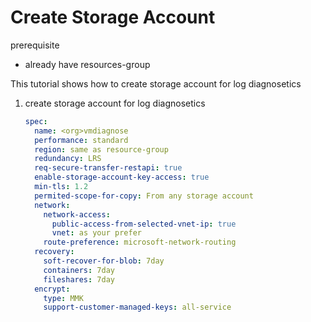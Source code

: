 # Create Storage Account

prerequisite

- already have resources-group

This tutorial shows how to create storage account for log diagnosetics

1. create storage account for log diagnosetics

   ```yaml
   spec:
     name: <org>vmdiagnose
     performance: standard
     region: same as resource-group
     redundancy: LRS
     req-secure-transfer-restapi: true
     enable-storage-account-key-access: true
     min-tls: 1.2
     permited-scope-for-copy: From any storage account
     network:
       network-access:
         public-access-from-selected-vnet-ip: true
         vnet: as your prefer
       route-preference: microsoft-network-routing
     recovery:
       soft-recover-for-blob: 7day
       containers: 7day
       fileshares: 7day
     encrypt:
       type: MMK
       support-customer-managed-keys: all-service
   ```
